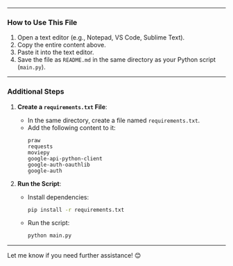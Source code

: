 
---

### How to Use This File

1. Open a text editor (e.g., Notepad, VS Code, Sublime Text).
2. Copy the entire content above.
3. Paste it into the text editor.
4. Save the file as `README.md` in the same directory as your Python script (`main.py`).

---

### Additional Steps

1. **Create a `requirements.txt` File**:
   - In the same directory, create a file named `requirements.txt`.
   - Add the following content to it:
     ```
     praw
     requests
     moviepy
     google-api-python-client
     google-auth-oauthlib
     google-auth
     ```

2. **Run the Script**:
   - Install dependencies:
     ```bash
     pip install -r requirements.txt
     ```
   - Run the script:
     ```bash
     python main.py
     ```

---

Let me know if you need further assistance! 😊
